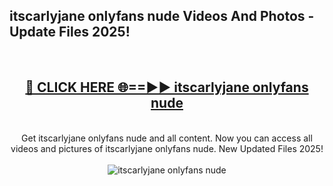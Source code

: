 <h2>itscarlyjane onlyfans nude Videos And Photos - Update Files 2025!</h2>
<br>
<div align="center">
<h2><a href="https://linkcuts.com/hfmhzwbr" rel="nofollow">🔴 CLICK HERE 🌐==►► itscarlyjane onlyfans nude</a></h2>
<br>
Get itscarlyjane onlyfans nude and all content. Now you can access all videos and pictures of itscarlyjane onlyfans nude. New Updated Files 2025!
<br>
<br>
<a href="https://linkcuts.com/hfmhzwbr" rel="nofollow" data-target="animated-image.originalLink"><img src="https://i.ibb.co.com/WyWwxjT/player-gif2.gif" alt="itscarlyjane onlyfans nude" style="max-width: 100%; display: inline-block;" data-target="animated-image.originalImage"></a>
</div>
<br>
